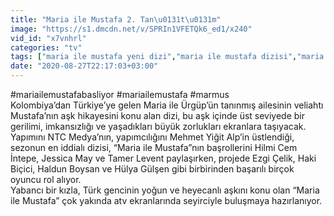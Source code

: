 ```yaml
---
title: "Maria ile Mustafa 2. Tan\u0131t\u0131m"
image: "https://s1.dmcdn.net/v/SPRIn1VFETQk6_ed1/x240"
vid_id: "x7vnhrl"
categories: "tv"
tags: ["maria ile mustafa yeni dizi","maria ile mustafa dizisi","maria ile mustafa yeni b\u00f6l\u00fcm"]
date: "2020-08-27T22:17:03+03:00"
---
```

#mariailemustafabasliyor #mariailemustafa #marmus  <br>Kolombiya’dan Türkiye’ye gelen Maria ile Ürgüp’ün tanınmış ailesinin veliahtı Mustafa’nın aşk hikayesini konu alan dizi, bu aşk içinde üst seviyede bir gerilimi, imkansızlığı ve yaşadıkları büyük zorlukları ekranlara taşıyacak.  <br>Yapımını NTC Medya’nın, yapımcılığını Mehmet Yiğit Alp’in üstlendiği, sezonun en iddialı dizisi, “Maria ile Mustafa”nın başrollerini Hilmi Cem İntepe, Jessica May ve Tamer Levent paylaşırken, projede Ezgi Çelik, Haki Biçici, Haldun Boysan ve Hülya Gülşen gibi birbirinden başarılı birçok oyuncu rol alıyor.  <br>Yabancı bir kızla, Türk gencinin yoğun ve heyecanlı aşkını konu olan “Maria ile Mustafa” çok yakında atv ekranlarında seyirciyle buluşmaya hazırlanıyor.
